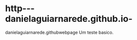 http---danielaguiarnarede.github.io-
====================================

danielaguiarnarede.githubwebpage
Um teste basico.
